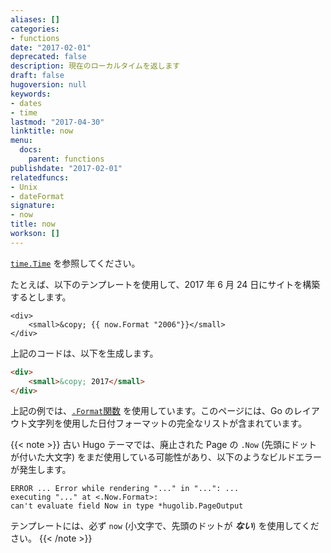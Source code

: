 ```yaml
---
aliases: []
categories:
- functions
date: "2017-02-01"
deprecated: false
description: 現在のローカルタイムを返します
draft: false
hugoversion: null
keywords:
- dates
- time
lastmod: "2017-04-30"
linktitle: now
menu:
  docs:
    parent: functions
publishdate: "2017-02-01"
relatedfuncs:
- Unix
- dateFormat
signature:
- now
title: now
workson: []
---
```


[`time.Time`](https://godoc.org/time#Time) を参照してください。

たとえば、以下のテンプレートを使用して、2017 年 6 月 24 日にサイトを構築するとします。

```go-html-template
<div>
    <small>&copy; {{ now.Format "2006"}}</small>
</div>
```

上記のコードは、以下を生成します。

```html
<div>
    <small>&copy; 2017</small>
</div>
```

上記の例では、[`.Format`関数](/functions/format) を使用しています。このページには、Go のレイアウト文字列を使用した日付フォーマットの完全なリストが含まれています。

{{< note >}}
古い Hugo テーマでは、廃止された Page の `.Now` (先頭にドットが付いた大文字) をまだ使用している可能性があり、以下のようなビルドエラーが発生します。

    ERROR ... Error while rendering "..." in "...": ...
    executing "..." at <.Now.Format>:
    can't evaluate field Now in type *hugolib.PageOutput

テンプレートには、必ず `now` (小文字で、先頭のドットが _**ない**_) を使用してください。
{{< /note >}}
